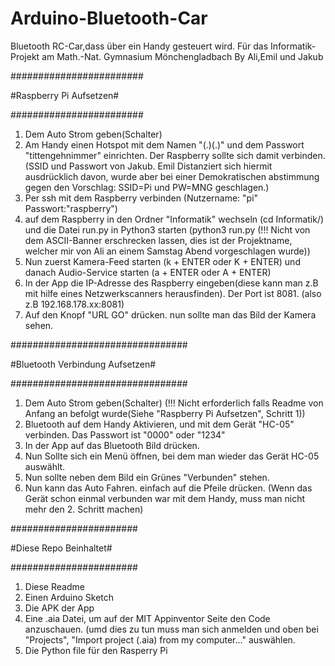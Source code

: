 # Arduino-Bluetooth-Car
Bluetooth RC-Car,dass über ein Handy gesteuert wird. Für das Informatik-Projekt am Math.-Nat. Gymnasium Mönchengladbach
By Ali,Emil und Jakub

########################

#Raspberry Pi Aufsetzen#

########################
1. Dem Auto Strom geben(Schalter)
2. Am Handy einen Hotspot mit dem Namen "(.)(.)" und dem Passwort "tittengehnimmer" einrichten. Der Raspberry sollte sich damit verbinden.
(SSID und Passwort von Jakub. Emil Distanziert sich hiermit ausdrücklich davon, wurde aber bei einer Demokratischen abstimmung gegen den Vorschlag: SSID=Pi und PW=MNG geschlagen.)
3. Per ssh mit dem Raspberry verbinden (Nutzername: "pi" Passwort:"raspberry")
4. auf dem Raspberry in den Ordner "Informatik" wechseln (cd Informatik/) und die Datei run.py in Python3 starten (python3 run.py (!!! Nicht von dem ASCII-Banner erschrecken lassen, dies ist der Projektname, welcher mir von Ali an einem Samstag Abend vorgeschlagen wurde))
5. Nun zuerst Kamera-Feed starten (k + ENTER oder K + ENTER) und danach Audio-Service starten (a + ENTER oder A + ENTER)
6. In der App die IP-Adresse des Raspberry eingeben(diese kann man z.B mit hilfe eines Netzwerkscanners herausfinden). Der Port ist 8081. (also z.B 192.168.178.xx:8081)
7. Auf den Knopf "URL GO" drücken. nun sollte man das Bild der Kamera sehen.

################################

#Bluetooth Verbindung Aufsetzen#

################################

1. Dem Auto Strom geben(Schalter) (!!! Nicht erforderlich falls Readme von Anfang an befolgt wurde(Siehe "Raspberry Pi Aufsetzen", Schritt 1))
2. Bluetooth auf dem Handy Aktivieren, und mit dem Gerät "HC-05" verbinden. Das Passwort ist "0000" oder "1234"
3. In der App auf das Bluetooth Bild drücken.
4. Nun Sollte sich ein Menü öffnen, bei dem man wieder das Gerät HC-05 auswählt.
5. Nun sollte neben dem Bild ein Grünes "Verbunden" stehen.
6. Nun kann das Auto Fahren. einfach auf die Pfeile drücken.
(Wenn das Gerät schon einmal verbunden war mit dem Handy, muss man nicht mehr den 2. Schritt machen)

#######################

#Diese Repo Beinhaltet#

#######################

1. Diese Readme
2. Einen Arduino Sketch
3. Die APK der App
4. Eine .aia Datei, um auf der MIT Appinventor Seite den Code anzuschauen. (umd dies zu tun muss man sich anmelden und oben bei "Projects", "Import project (.aia) from my computer..." auswählen.
5. Die Python file für den Rasperry Pi

